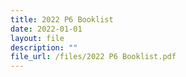 ```yaml
---
title: 2022 P6 Booklist
date: 2022-01-01
layout: file
description: ""
file_url: /files/2022 P6 Booklist.pdf
---
```

